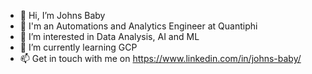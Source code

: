 - 👋 Hi, I’m Johns Baby
- 🏢 I'm an Automations and Analytics Engineer at Quantiphi
- 👀 I’m interested in Data Analysis, AI and ML
- 🌱 I’m currently learning GCP
- 📫 Get in touch with me on https://www.linkedin.com/in/johns-baby/

<!---
thebabycode/thebabycode is a ✨ special ✨ repository because its `README.md` (this file) appears on your GitHub profile.
You can click the Preview link to take a look at your changes.
--->
